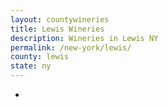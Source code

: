 ```yaml
---
layout: countywineries
title: Lewis Wineries
description: Wineries in Lewis NY
permalink: /new-york/lewis/
county: lewis
state: ny
---
```

-
